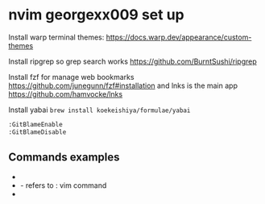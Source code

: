 # nvim georgexx009 set up

Install warp terminal themes: https://docs.warp.dev/appearance/custom-themes

Install ripgrep so grep search works https://github.com/BurntSushi/ripgrep

Install fzf for manage web bookmarks https://github.com/junegunn/fzf#installation and lnks is the main app https://github.com/hamvocke/lnks

Install yabai
`brew install koekeishiya/formulae/yabai`

```bash
:GitBlameEnable
:GitBlameDisable
```

## Commands examples

- <Tab>
- <cmd> - refers to : vim command
- <S-Tab>
